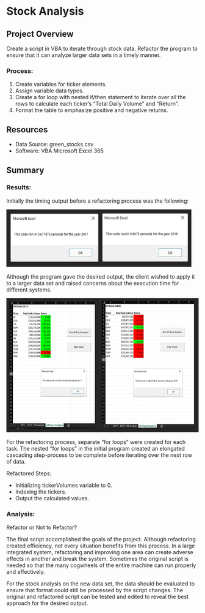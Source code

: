 # Stock Analysis

## Project Overview
Create a script in VBA to iterate through  stock data. Refactor the program to ensure that it can analyze larger data sets in a timely manner. 

### Process:
1. Create variables for ticker elements. 
2. Assign variable data types. 
3. Create a for loop with nested if/then statement to iterate over all the rows to calculate each ticker’s “Total Daily Volume” and “Return”.
4. Format the table to emphasize positive and negative returns. 

## Resources
- Data Source: green_stocks.csv
- Software: VBA Microsoft Excel 365

## Summary
### Results:

Initially the timing output before a refactoring process was the following: 

<img src="https://github.com/e-sycheung/stock-analysis/blob/main/analysis_img/init_output.jpg" style=" width: 485px; height: 150px">


Although the program gave the desired output, the client wished to apply it to a larger data set and raised concerns about the execution time for different systems.

<img src="https://github.com/e-sycheung/stock-analysis/blob/main/analysis_img/final_output.jpg" style=" width: 685px; height: 350px">


For the refactoring process, separate “for loops” were created for each task. The nested “for loops” in the initial program created an elongated cascading step-process to be complete before iterating over the next row of data.

Refactored Steps:
- Initializing tickerVolumes variable to 0.
- Indexing the tickers. 
- Output the calculated values.

### Analysis:

Refactor or Not to Refactor?

The final script accomplished the goals of the project. Although refactoring created efficiency, not every situation benefits from this process. In a large integrated system, refactoring and improving one area can create adverse effects in another and break the system. Sometimes the original script is needed so that the many cogwheels of the entire machine can run properly and effectively.

For the stock analysis on the new data set, the data should be evaluated to ensure that format could still be processed by the script changes. The original and refactored script can be tested and edited to reveal the best approach for the desired output. 



